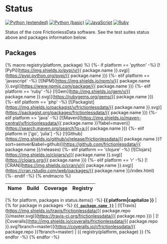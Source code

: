 # Status

[![Python (extended)](https://img.shields.io/travis/frictionlessdata/testsuite-extended/master.svg?label=Python%20(extended))](https://travis-ci.org/frictionlessdata/testsuite-basic)
[![Python (basic)](https://img.shields.io/travis/frictionlessdata/testsuite-basic/python.svg?label=Python%20(basic))](https://travis-ci.org/frictionlessdata/testsuite-basic/branches)
[![JavaScript](https://img.shields.io/travis/frictionlessdata/testsuite-basic/javascript.svg?label=JavaScript)](https://travis-ci.org/frictionlessdata/testsuite-basic/branches)
[![Ruby](https://img.shields.io/travis/frictionlessdata/testsuite-basic/ruby.svg?label=Ruby)](https://travis-ci.org/frictionlessdata/testsuite-basic/branches)

Status of the core FrictionlessData software. See the test suites status above and packages information below.

## Packages

{% macro registry(platform, package) %}
{%- if platform == 'python' -%}
  [![PyPi](https://img.shields.io/pypi/v/{{ package.name }}.svg)](https://pypi.python.org/pypi/{{ package.name }})
{%- elif platform == 'javascript' -%}
  [![NPM](https://img.shields.io/npm/v/{{ package.name }}.svg)](https://www.npmjs.com/package/{{ package.name }})
{%- elif platform == 'ruby' -%}
  [![Gem](http://img.shields.io/gem/v/{{ package.name }}.svg)](https://rubygems.org/gems/{{ package.name }})
{%- elif platform == 'php' -%}
  [![Packagist](https://img.shields.io/packagist/v/frictionlessdata/{{ package.name }}.svg)](https://packagist.org/packages/frictionlessdata/{{ package.name }})
{%- elif platform == 'java' -%}
  [![Maven](https://img.shields.io/maven-central/v/frictionlessdata/{{ package.name }}?label=maven)](https://search.maven.org/search?q=a:{{ package.name }})
{%- elif platform in ['go', 'julia'] -%}
  [![Github](https://img.shields.io/github/v/release/frictionlessdata/{{ package.name }}?sort=semver&label=github)](https://github.com/frictionlessdata/{{ package.name }}/releases)
{%- elif platform == 'clojure' -%}
  [![Clojars](https://img.shields.io/clojars/v/{{ package.name }}.svg)](https://clojars.org/{{ package.name }})
{%- elif platform == 'r' -%}
  [![CRAN](https://img.shields.io/cran/v/{{ package.name }}.svg)](https://cran.rstudio.com/web/packages/{{ package.name }}/index.html)
{%- endif -%}
{% endmacro %}

Name  | Build | Coverage | Registry
----- | ----- | -------- | --------
{% for platform, packages in status.items() -%}
**{{ platform|capitalize }}** |
{% for package in packages -%}
**<a href="https://github.com/frictionlessdata/{{ package.repo }}">`{{ package.name }}`</a>** | [![Travis](https://img.shields.io/travis/frictionlessdata/{{ package.repo }}/master.svg)](https://travis-ci.org/frictionlessdata/{{ package.repo }}) | [![Coveralls](http://img.shields.io/coveralls/frictionlessdata/{{ package.repo }}.svg?branch=master)](https://coveralls.io/r/frictionlessdata/{{ package.repo }}?branch=master) | {{ registry(platform, package) }}
{% endfor -%}
{% endfor -%}
